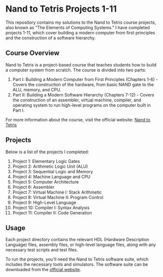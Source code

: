 # Nand to Tetris Projects 1-11

This repository contains my solutions to the Nand to Tetris course projects, also known as "The Elements of Computing Systems." I have completed projects 1-11, which cover building a modern computer from first principles and the construction of a software hierarchy.

## Course Overview

Nand to Tetris is a project-based course that teaches students how to build a computer system from scratch. The course is divided into two parts:

1. Part I: Building a Modern Computer from First Principles (Chapters 1-6) - Covers the construction of the hardware, from basic NAND gate to the ALU, memory, and CPU.
2. Part II: Building a Modern Software Hierarchy (Chapters 7-12) - Covers the construction of an assembler, virtual machine, compiler, and operating system to run high-level programs on the computer built in Part I.

For more information about the course, visit the official website: [Nand to Tetris](https://www.nand2tetris.org/)

## Projects

Below is a list of the projects I completed:

1. Project 1: Elementary Logic Gates
2. Project 2: Arithmetic Logic Unit (ALU)
3. Project 3: Sequential Logic and Memory
4. Project 4: Machine Language and CPU
5. Project 5: Computer Architecture
6. Project 6: Assembler
7. Project 7: Virtual Machine I: Stack Arithmetic
8. Project 8: Virtual Machine II: Program Control
9. Project 9: High-Level Language
10. Project 10: Compiler I: Syntax Analysis
11. Project 11: Compiler II: Code Generation

## Usage

Each project directory contains the relevant HDL (Hardware Description Language) files, assembly files, or high-level language files, along with any necessary test scripts and test files.

To run the projects, you'll need the Nand to Tetris software suite, which includes the necessary tools and simulators. The software suite can be downloaded from the [official website](https://www.nand2tetris.org/software).